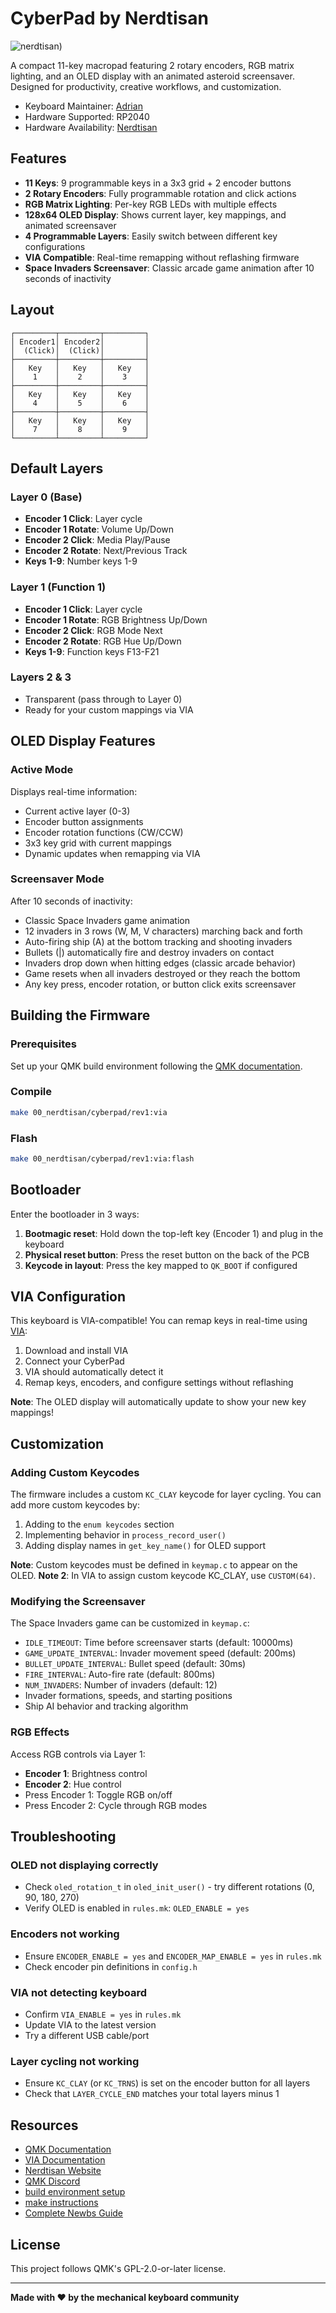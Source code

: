 # CyberPad by Nerdtisan

![nerdtisan](https://www.nerdtisan.com))

A compact 11-key macropad featuring 2 rotary encoders, RGB matrix lighting, and an OLED display with an animated asteroid screensaver. Designed for productivity, creative workflows, and customization.

* Keyboard Maintainer: [Adrian](https://github.com/Aiddy81)
* Hardware Supported: RP2040
* Hardware Availability: [Nerdtisan](https://www.nerdtisan.com)

## Features

- **11 Keys**: 9 programmable keys in a 3x3 grid + 2 encoder buttons
- **2 Rotary Encoders**: Fully programmable rotation and click actions
- **RGB Matrix Lighting**: Per-key RGB LEDs with multiple effects
- **128x64 OLED Display**: Shows current layer, key mappings, and animated screensaver
- **4 Programmable Layers**: Easily switch between different key configurations
- **VIA Compatible**: Real-time remapping without reflashing firmware
- **Space Invaders Screensaver**: Classic arcade game animation after 10 seconds of inactivity

## Layout

```
┌─────────┬─────────┬─────────┐
│ Encoder1│ Encoder2│         │
│  (Click)│  (Click)│         │
├─────────┼─────────┼─────────┤
│   Key   │   Key   │   Key   │
│    1    │    2    │    3    │
├─────────┼─────────┼─────────┤
│   Key   │   Key   │   Key   │
│    4    │    5    │    6    │
├─────────┼─────────┼─────────┤
│   Key   │   Key   │   Key   │
│    7    │    8    │    9    │
└─────────┴─────────┴─────────┘
```

## Default Layers

### Layer 0 (Base)
- **Encoder 1 Click**: Layer cycle
- **Encoder 1 Rotate**: Volume Up/Down
- **Encoder 2 Click**: Media Play/Pause
- **Encoder 2 Rotate**: Next/Previous Track
- **Keys 1-9**: Number keys 1-9

### Layer 1 (Function 1)
- **Encoder 1 Click**: Layer cycle
- **Encoder 1 Rotate**: RGB Brightness Up/Down
- **Encoder 2 Click**: RGB Mode Next
- **Encoder 2 Rotate**: RGB Hue Up/Down
- **Keys 1-9**: Function keys F13-F21

### Layers 2 & 3
- Transparent (pass through to Layer 0)
- Ready for your custom mappings via VIA

## OLED Display Features

### Active Mode
Displays real-time information:
- Current active layer (0-3)
- Encoder button assignments
- Encoder rotation functions (CW/CCW)
- 3x3 key grid with current mappings
- Dynamic updates when remapping via VIA

### Screensaver Mode
After 10 seconds of inactivity:
- Classic Space Invaders game animation
- 12 invaders in 3 rows (W, M, V characters) marching back and forth
- Auto-firing ship (A) at the bottom tracking and shooting invaders
- Bullets (|) automatically fire and destroy invaders on contact
- Invaders drop down when hitting edges (classic arcade behavior)
- Game resets when all invaders destroyed or they reach the bottom
- Any key press, encoder rotation, or button click exits screensaver

## Building the Firmware

### Prerequisites
Set up your QMK build environment following the [QMK documentation](https://docs.qmk.fm/#/getting_started_build_tools).

### Compile
```bash
make 00_nerdtisan/cyberpad/rev1:via
```

### Flash
```bash
make 00_nerdtisan/cyberpad/rev1:via:flash
```

## Bootloader

Enter the bootloader in 3 ways:

1. **Bootmagic reset**: Hold down the top-left key (Encoder 1) and plug in the keyboard
2. **Physical reset button**: Press the reset button on the back of the PCB
3. **Keycode in layout**: Press the key mapped to `QK_BOOT` if configured

## VIA Configuration

This keyboard is VIA-compatible! You can remap keys in real-time using [VIA](https://www.caniusevia.com/):

1. Download and install VIA
2. Connect your CyberPad
3. VIA should automatically detect it
4. Remap keys, encoders, and configure settings without reflashing

**Note**: The OLED display will automatically update to show your new key mappings!

## Customization

### Adding Custom Keycodes

The firmware includes a custom `KC_CLAY` keycode for layer cycling. You can add more custom keycodes by:

1. Adding to the `enum keycodes` section
2. Implementing behavior in `process_record_user()`
3. Adding display names in `get_key_name()` for OLED support

**Note**: Custom keycodes must be defined in `keymap.c` to appear on the OLED.
**Note 2**: In VIA to assign custom keycode KC_CLAY, use `CUSTOM(64)`.

### Modifying the Screensaver

The Space Invaders game can be customized in `keymap.c`:

- `IDLE_TIMEOUT`: Time before screensaver starts (default: 10000ms)
- `GAME_UPDATE_INTERVAL`: Invader movement speed (default: 200ms)
- `BULLET_UPDATE_INTERVAL`: Bullet speed (default: 30ms)
- `FIRE_INTERVAL`: Auto-fire rate (default: 800ms)
- `NUM_INVADERS`: Number of invaders (default: 12)
- Invader formations, speeds, and starting positions
- Ship AI behavior and tracking algorithm

### RGB Effects

Access RGB controls via Layer 1:
- **Encoder 1**: Brightness control
- **Encoder 2**: Hue control
- Press Encoder 1: Toggle RGB on/off
- Press Encoder 2: Cycle through RGB modes

## Troubleshooting

### OLED not displaying correctly
- Check `oled_rotation_t` in `oled_init_user()` - try different rotations (0, 90, 180, 270)
- Verify OLED is enabled in `rules.mk`: `OLED_ENABLE = yes`

### Encoders not working
- Ensure `ENCODER_ENABLE = yes` and `ENCODER_MAP_ENABLE = yes` in `rules.mk`
- Check encoder pin definitions in `config.h`

### VIA not detecting keyboard
- Confirm `VIA_ENABLE = yes` in `rules.mk`
- Update VIA to the latest version
- Try a different USB cable/port

### Layer cycling not working
- Ensure `KC_CLAY` (or `KC_TRNS`) is set on the encoder button for all layers
- Check that `LAYER_CYCLE_END` matches your total layers minus 1

## Resources

- [QMK Documentation](https://docs.qmk.fm/)
- [VIA Documentation](https://www.caniusevia.com/docs/specification)
- [Nerdtisan Website](https://www.nerdtisan.com)
- [QMK Discord](https://discord.gg/qmk)
- [build environment setup](https://docs.qmk.fm/#/getting_started_build_tools) 
- [make instructions](https://docs.qmk.fm/#/getting_started_make_guide) 
- [Complete Newbs Guide](https://docs.qmk.fm/#/newbs)


## License

This project follows QMK's GPL-2.0-or-later license.

---

**Made with ❤️ by the mechanical keyboard community**




